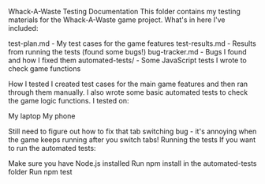 Whack-A-Waste Testing Documentation
This folder contains my testing materials for the Whack-A-Waste game project.
What's in here
I've included:

test-plan.md - My test cases for the game features
test-results.md - Results from running the tests (found some bugs!)
bug-tracker.md - Bugs I found and how I fixed them
automated-tests/ - Some JavaScript tests I wrote to check game functions

How I tested
I created test cases for the main game features and then ran through them manually. I also wrote some basic automated tests to check the game logic functions.
I tested on:

My laptop 
My phone


Still need to figure out how to fix that tab switching bug - it's annoying when the game keeps running after you switch tabs!
Running the tests
If you want to run the automated tests:

Make sure you have Node.js installed
Run npm install in the automated-tests folder
Run npm test


